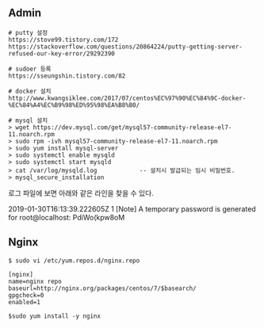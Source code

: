 ## Admin ##

```
# putty 설정
https://stove99.tistory.com/172
https://stackoverflow.com/questions/20864224/putty-getting-server-refused-our-key-error/29292390

# sudoer 등록
https://sseungshin.tistory.com/82

# docker 설치
http://www.kwangsiklee.com/2017/07/centos%EC%97%90%EC%84%9C-docker-%EC%84%A4%EC%B9%98%ED%95%98%EA%B8%B0/

# mysql 설치
> wget https://dev.mysql.com/get/mysql57-community-release-el7-11.noarch.rpm
> sudo rpm -ivh mysql57-community-release-el7-11.noarch.rpm
> sudo yum install mysql-server
> sudo systemctl enable mysqld
> sudo systemctl start mysqld
> cat /var/log/mysqld.log            -- 설치시 발급되는 임시 비밀번호.
> mysql_secure_installation
```

로그 파일에 보면 아래와 같은 라인을 찾을 수 있다. 

2019-01-30T16:13:39.222605Z 1 [Note] A temporary password is generated for root@localhost: PdiWo(kpw8oM


## Nginx ##

```
$ sudo vi /etc/yum.repos.d/nginx.repo

[nginx]
name=nginx repo
baseurl=http://nginx.org/packages/centos/7/$basearch/
gpgcheck=0
enabled=1

$sudo yum install -y nginx
```
